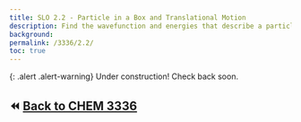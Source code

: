 ```yaml
---
title: SLO 2.2 - Particle in a Box and Translational Motion
description: Find the wavefunction and energies that describe a particle in a bounded region of zero potential energy. 
background: 
permalink: /3336/2.2/
toc: true
---
```


{: .alert .alert-warning}
Under construction! Check back soon.

## :rewind: [Back to CHEM 3336](../)
